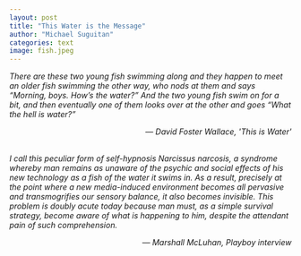 ```yaml
---
layout: post
title: "This Water is the Message"
author: "Michael Suguitan"
categories: text
image: fish.jpeg
---
```


*There are these two young fish swimming along and they happen to meet an older fish swimming the other way, who nods at them and says “Morning, boys. How’s the water?” And the two young fish swim on for a bit, and then eventually one of them looks over at the other and goes “What the hell is water?”*
<div style="text-align: right"> <i>— David Foster Wallace, 'This is Water'</i> </div>

<br>

*I call this peculiar form of self-hypnosis Narcissus narcosis, a syndrome whereby man remains as unaware of the psychic and social effects of his new technology as a fish of the water it swims in. As a result, precisely at the point where a new media-induced environment becomes all pervasive and transmogrifies our sensory balance, it also becomes invisible. This problem is doubly acute today because man must, as a simple survival strategy, become aware of what is happening to him, despite the attendant pain of such comprehension.*

<div style="text-align: right"> <i>— Marshall McLuhan, Playboy interview</i> </div>

